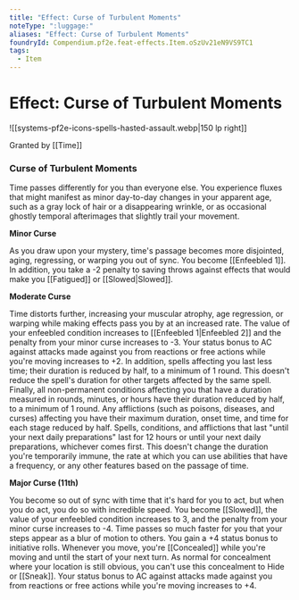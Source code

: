 ```yaml
---
title: "Effect: Curse of Turbulent Moments"
noteType: ":luggage:"
aliases: "Effect: Curse of Turbulent Moments"
foundryId: Compendium.pf2e.feat-effects.Item.oSzUv21eN9VS9TC1
tags:
  - Item
---
```


# Effect: Curse of Turbulent Moments
![[systems-pf2e-icons-spells-hasted-assault.webp|150 lp right]]

Granted by [[Time]]

### Curse of Turbulent Moments

Time passes differently for you than everyone else. You experience fluxes that might manifest as minor day-to-day changes in your apparent age, such as a gray lock of hair or a disappearing wrinkle, or as occasional ghostly temporal afterimages that slightly trail your movement.

**Minor Curse**

As you draw upon your mystery, time's passage becomes more disjointed, aging, regressing, or warping you out of sync. You become [[Enfeebled 1]]. In addition, you take a -2 penalty to saving throws against effects that would make you [[Fatigued]] or [[Slowed|Slowed]].

**Moderate Curse**

Time distorts further, increasing your muscular atrophy, age regression, or warping while making effects pass you by at an increased rate. The value of your enfeebled condition increases to [[Enfeebled 1|Enfeebled 2]] and the penalty from your minor curse increases to -3. Your status bonus to AC against attacks made against you from reactions or free actions while you're moving increases to +2. In addition, spells affecting you last less time; their duration is reduced by half, to a minimum of 1 round. This doesn't reduce the spell's duration for other targets affected by the same spell. Finally, all non-permanent conditions affecting you that have a duration measured in rounds, minutes, or hours have their duration reduced by half, to a minimum of 1 round. Any afflictions (such as poisons, diseases, and curses) affecting you have their maximum duration, onset time, and time for each stage reduced by half. Spells, conditions, and afflictions that last "until your next daily preparations" last for 12 hours or until your next daily preparations, whichever comes first. This doesn't change the duration you're temporarily immune, the rate at which you can use abilities that have a frequency, or any other features based on the passage of time.

**Major Curse (11th)**

You become so out of sync with time that it's hard for you to act, but when you do act, you do so with incredible speed. You become [[Slowed]], the value of your enfeebled condition increases to 3, and the penalty from your minor curse increases to -4. Time passes so much faster for you that your steps appear as a blur of motion to others. You gain a +4 status bonus to initiative rolls. Whenever you move, you're [[Concealed]] while you're moving and until the start of your next turn. As normal for concealment where your location is still obvious, you can't use this concealment to Hide or [[Sneak]]. Your status bonus to AC against attacks made against you from reactions or free actions while you're moving increases to +4.
